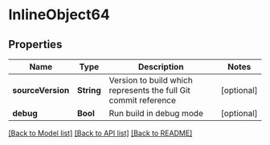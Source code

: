 # InlineObject64

## Properties
Name | Type | Description | Notes
------------ | ------------- | ------------- | -------------
**sourceVersion** | **String** | Version to build which represents the full Git commit reference | [optional] 
**debug** | **Bool** | Run build in debug mode | [optional] 

[[Back to Model list]](../README.md#documentation-for-models) [[Back to API list]](../README.md#documentation-for-api-endpoints) [[Back to README]](../README.md)


